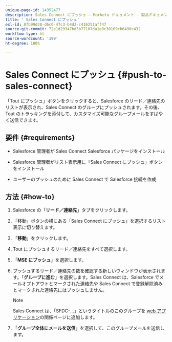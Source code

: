 ```yaml
---
unique-page-id: 14352477
description: Sales Connect にプッシュ — Marketo ドキュメント - 製品ドキュメント
title: ' Sales Connect にプッシュ'
exl-id: 8fb99d28-d6c6-47c3-b4d2-c416251aff47
source-git-commit: 72e1d29347bd5b77107da1e9c30169cb6490c432
workflow-type: ht
source-wordcount: '199'
ht-degree: 100%

---
```


# Sales Connect にプッシュ {#push-to-sales-connect}

「Tout にプッシュ」ボタンをクリックすると、Salesforce のリード／連絡先のリストが表示され、Sales Connect のグループにプッシュされます。その後、Tout のトラッキングを添付して、カスタマイズ可能なグループメールをすばやく送信できます。

## 要件 {#requirements}

* Salesforce 管理者が Sales Connect Salesforce パッケージをインストール

* Salesforce 管理者がリスト表示用に「Sales Connect にプッシュ」ボタンをインストール

* ユーザーのプッシュのために Sales Connect で Salesforce 接続を作成

## 方法 {#how-to}

1. Salesforce の「**リード／連絡先**」タブをクリックします。
1. 「移動」ボタンの横にある「Sales Connect にプッシュ」を選択するリスト表示に切り替えます。
1. 「**移動**」をクリックします。
1. Tout にプッシュするリード／連絡先をすべて選択します。
1. 「**MSE にプッシュ**」を選択します。
1. プッシュするリード／連絡先の数を確認する新しいウィンドウが表示されます。「**グループに進む**」を選択します。Sales Connect は、Salesforce でメールオプトアウトとマークされた連絡先や Sales Connect で登録解除済みとマークされた連絡先にはプッシュしません。

   >[!NOTE]
   >
   >Sales Connect は、「SFDC-...」というタイトルのこのグループを [web アプリケーション](https://toutapp.com/login)の関係ページに追加します。

1. 「**グループ全体にメールを送信**」を選択して、このグループメールを送信します。
